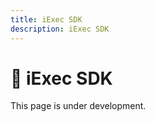```yaml
---
title: iExec SDK
description: iExec SDK
---
```


# 🔧 iExec SDK

This page is under development.

<!-- TODO: Add SDK content -->
